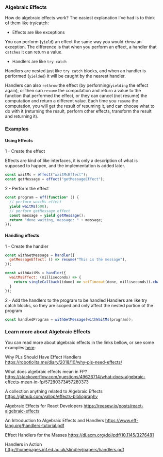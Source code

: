 ### Algebraic Effects
How do algebraic effects work? The easiest explanation I've had is to think of them like try/catch:

- Effects are like exceptions

You can perform (`yield`) an effect the same way you would `throw` an exception. The difference is that when you perform an effect, a handler that `catches` it can return a value.

- Handlers are like `try catch`

Handlers are nested just like `try catch` blocks, and when an handler is performed (`yielded`) it will be caught by the nearest handler.

Handlers can also `rethrow` the effect (by performing/`yielding` the effect again), or then can `resume` the computation and return a value to the function that performed the effect, or they can cancel (not resume) the computation and return a different value. Each time you `resume` the computation, you will get the result of resuming it, and can choose what to do with it (returning the result, perform other effects, transform the result and returning it).

### Examples

#### Using Effects

1 - Create the effect

Effects are kind of like interfaces, it is only a description of what is supposed to happen, and the implementation is added later.

```javascript
const waitMs = effect("waitMsEffect");
const getMessage = effect("getMessageEffect");
```

2 - Perform the effect

```javascript
const program = eff(function* () {
  // perform waitMs effect
  yield waitMs(500);
  // perform getMessage effect
  const message = yield getMessage();
  return "done waiting, message: " + message;
});
```

#### Handling effects

1 - Create the handler

```javascript
const withGetMessage = handler({
  getMessageEffect: () => resume("This is the message"),
});

const withWaitMs = handler({
  waitMsEffect: (milliseconds) => {
    return singleCallback((done) => setTimeout(done, milliseconds)).chain(() => resume())
  }
});
```

2 - Add the handlers to the program to be handled
Handlers are like try catch blocks, so they are scoped and only affect the nested portion of the program

```javascript
const handledProgram = withGetMessage(withWaitMs(program));
```


### Learn more about Algebraic Effects

You can read more about algebraic effects in the links bellow, or see some examples <a href="https://nythrox.github.io/effects.js/#/basics?id=learn-more-about-algebraic-effects">here</a>:

Why PLs Should Have Effect Handlers
https://robotlolita.me/diary/2018/10/why-pls-need-effects/

What does algebraic effects mean in FP?
https://stackoverflow.com/questions/49626714/what-does-algebraic-effects-mean-in-fp/57280373#57280373

A collection anything related to Algebraic Effects
https://github.com/yallop/effects-bibliography

Algebraic Effects for React Developers
https://reesew.io/posts/react-algebraic-effects

An Introduction to Algebraic Effects and Handlers
https://www.eff-lang.org/handlers-tutorial.pdf

Effect Handlers for the Masses
https://dl.acm.org/doi/pdf/10.1145/3276481

Handlers in Action
http://homepages.inf.ed.ac.uk/slindley/papers/handlers.pdf
